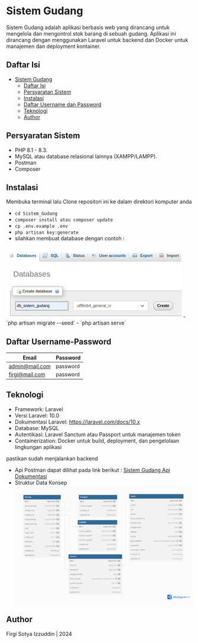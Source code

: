 # Sistem Gudang

Sistem Gudang adalah aplikasi berbasis web yang dirancang untuk mengelola dan mengontrol stok barang di sebuah gudang. Aplikasi ini dirancang dengan menggunakan Laravel untuk backend dan Docker untuk manajemen dan deployment kontainer.

## Daftar Isi

- [Sistem Gudang](#sistem-gudang)
  - [Daftar Isi](#daftar-isi)
  - [Persyaratan Sistem](#persyaratan-sistem)
  - [Instalasi](#instalasi)
  - [Daftar Username dan Password](#daftar-username-password)
  - [Teknologi](#teknologi)
  - [Author](#author)

## Persyaratan Sistem

- PHP 8.1 - 8.3.
- MySQL atau database relasional lainnya (XAMPP/LAMPP).
- Postman
- Composer

## Instalasi

Membuka terminal lalu
Clone repositori ini ke dalam direktori komputer anda

- `cd Sistem_Gudang`
- `composer install atau composer update` 
- `cp .env.example .env`
- `php artisan key:generate`
- silahkan membuat database dengan contoh : 
<br>
  <img src="./Dokumentasi/create_db.png">
- `php artisan migrate --seed`
- `php artisan serve`

## Daftar Username-Password

| Email             | Password    |
| ----------------- | ----------- |
| admin@mail.com    | password    | 
| firgi@mail.com    | password    |

## Teknologi
- Framework: Laravel
- Versi Laravel: 10.0
- Dokumentasi Laravel: https://laravel.com/docs/10.x
- Database: MySQL
- Autentikasi: Laravel Sanctum atau Passport untuk manajemen token
- Containerization: Docker untuk build, deployment, dan pengelolaan lingkungan aplikasi

pastikan sudah menjalankan backend
- Api Postman dapat dilihat pada link berikut : <a href="https://documenter.getpostman.com/view/23730561/2sA3sAfmwE">Sistem Gudang Api Dokumentasi</a>
- Struktur Data Konsep <br/>
  <img src="./Dokumentasi/schema_db.png">
  

## Author

Firgi Sotya Izzuddin | 2024
